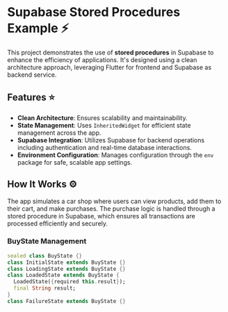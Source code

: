 # Supabase Stored Procedures Example :zap:

This project demonstrates the use of **stored procedures** in Supabase to enhance the efficiency of applications. It's designed using a clean architecture approach, leveraging Flutter for frontend and Supabase as backend service.

## Features :star:

- **Clean Architecture**: Ensures scalability and maintainability.
- **State Management**: Uses `InheritedWidget` for efficient state management across the app.
- **Supabase Integration**: Utilizes Supabase for backend operations including authentication and real-time database interactions.
- **Environment Configuration**: Manages configuration through the `env` package for safe, scalable app settings.

## How It Works :gear:

The app simulates a car shop where users can view products, add them to their cart, and make purchases. The purchase logic is handled through a stored procedure in Supabase, which ensures all transactions are processed efficiently and securely.

### BuyState Management

```dart
sealed class BuyState {}
class InitialState extends BuyState {}
class LoadingState extends BuyState {}
class LoadedState extends BuyState {
  LoadedState({required this.result});
  final String result;
}
class FailureState extends BuyState {}
```